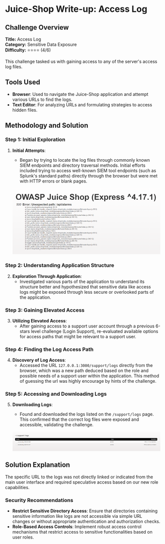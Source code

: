 # Juice-Shop Write-up: Access Log

## Challenge Overview

**Title:** Access Log\
**Category:** Sensitive Data Exposure\
**Difficulty:** ⭐⭐⭐⭐ (4/6)

This challenge tasked us with gaining access to any of the server's access log files.

## Tools Used

- **Browser**: Used to navigate the Juice-Shop application and attempt various URLs to find the logs.
- **Text Editor**: For analyzing URLs and formulating strategies to access hidden files.

## Methodology and Solution

### Step 1: Initial Exploration

1. **Initial Attempts**:
   - Began by trying to locate the log files through commonly known SIEM endpoints and directory traversal methods. Initial efforts included trying to access well-known SIEM tool endpoints (such as Splunk's standard paths) directly through the browser but were met with HTTP errors or blank pages.

   ![error in path](../assets/difficulty4/access_log_1.png)

### Step 2: Understanding Application Structure

2. **Exploration Through Application**:
   - Investigated various parts of the application to understand its structure better and hypothesized that sensitive data like access logs might be exposed through less secure or overlooked parts of the application.

### Step 3: Gaining Elevated Access

3. **Utilizing Elevated Access**:
   - After gaining access to a support user account through a previous 6-stars level challenge (Login Support), re-evaluated available options for access paths that might be relevant to a support user.

### Step 4: Finding the Log Access Path

4. **Discovery of Log Access**:
   - Accessed the URL `127.0.0.1:3000/support/logs` directly from the browser, which was a new path deduced based on the role and possible needs of a support user within the application. This method of guessing the url was highly encourage by hints of the challenge.

### Step 5: Accessing and Downloading Logs

5. **Downloading Logs**:
   - Found and downloaded the logs listed on the `/support/logs` page. This confirmed that the correct log files were exposed and accessible, validating the challenge.

   ![log page](../assets/difficulty4/access_log_2.png)

## Solution Explanation

The specific URL to the logs was not directly linked or indicated from the main user interface and required speculative access based on our new role capabilities.

### Security Recommendations

- **Restrict Sensitive Directory Access**: Ensure that directories containing sensitive information like logs are not accessible via simple URL changes or without appropriate authentication and authorization checks.
- **Role-Based Access Controls**: Implement robust access control mechanisms that restrict access to sensitive functionalities based on user roles.
